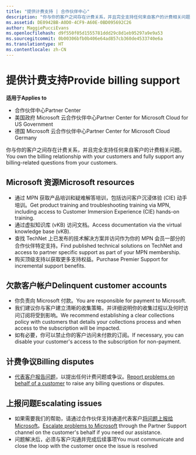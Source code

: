 ```yaml
---
title: "提供计费支持 | 合作伙伴中心"
description: "你与你的客户之间存在计费关系，并且完全支持任何来自客户的计费相关问题。"
ms.assetid: DE0942BB-A0D0-4CF9-A60E-0BD095692C26
author: MaggiePucciEvans
ms.openlocfilehash: d9f550f05d1555781ddd29c8d1eb95297a9e9a53
ms.sourcegitcommit: 0b00306bfb0b406e64ad857cb360de4533740e6a
ms.translationtype: HT
ms.contentlocale: zh-CN
---
```

# <a name="provide-billing-support"></a><span data-ttu-id="cd0d8-103">提供计费支持</span><span class="sxs-lookup"><span data-stu-id="cd0d8-103">Provide billing support</span></span>

**<span data-ttu-id="cd0d8-104">适用于</span><span class="sxs-lookup"><span data-stu-id="cd0d8-104">Applies to</span></span>**

-  <span data-ttu-id="cd0d8-105">合作伙伴中心</span><span class="sxs-lookup"><span data-stu-id="cd0d8-105">Partner Center</span></span>
-  <span data-ttu-id="cd0d8-106">美国政府 Microsoft 云合作伙伴中心</span><span class="sxs-lookup"><span data-stu-id="cd0d8-106">Partner Center for Microsoft Cloud for US Government</span></span>
-  <span data-ttu-id="cd0d8-107">德国 Microsoft 云合作伙伴中心</span><span class="sxs-lookup"><span data-stu-id="cd0d8-107">Partner Center for Microsoft Cloud Germany</span></span>

<span data-ttu-id="cd0d8-108">你与你的客户之间存在计费关系，并且完全支持任何来自客户的计费相关问题。</span><span class="sxs-lookup"><span data-stu-id="cd0d8-108">You own the billing relationship with your customers and fully support any billing-related questions from your customers.</span></span>

## <span data-ttu-id="cd0d8-109"><a href="" id="microsoftresources"></a>Microsoft 资源</span><span class="sxs-lookup"><span data-stu-id="cd0d8-109"><a href="" id="microsoftresources"></a>Microsoft resources</span></span>


-   <span data-ttu-id="cd0d8-110">通过 MPN 获取产品培训和疑难解答培训，包括访问客户沉浸体验 (CIE) 动手培训。</span><span class="sxs-lookup"><span data-stu-id="cd0d8-110">Get product training and troubleshooting training via MPN, including access to Customer Immersion Experience (CIE) hands-on training.</span></span>
-   <span data-ttu-id="cd0d8-111">通过虚拟知识库 (vKB) 访问文档。</span><span class="sxs-lookup"><span data-stu-id="cd0d8-111">Access documentation via the virtual knowledge base (vKB).</span></span>
-   <span data-ttu-id="cd0d8-112">查找 TechNet 上已发布的技术解决方案并访问作为你的 MPN 会员一部分的合作伙伴特定支持。</span><span class="sxs-lookup"><span data-stu-id="cd0d8-112">Find published technical solutions on TechNet and access to partner specific support as part of your MPN membership.</span></span>
-   <span data-ttu-id="cd0d8-113">购买顶级支持以获取更多支持权益。</span><span class="sxs-lookup"><span data-stu-id="cd0d8-113">Purchase Premier Support for incremental support benefits.</span></span>

## <span data-ttu-id="cd0d8-114"><a href="" id="delinquentcustomeraccounts"></a>欠款客户帐户</span><span class="sxs-lookup"><span data-stu-id="cd0d8-114"><a href="" id="delinquentcustomeraccounts"></a>Delinquent customer accounts</span></span>


-   <span data-ttu-id="cd0d8-115">你负责向 Microsoft 付款。</span><span class="sxs-lookup"><span data-stu-id="cd0d8-115">You are responsible for payment to Microsoft.</span></span>
-   <span data-ttu-id="cd0d8-116">我们建议你与客户建立清晰的收集策略，并详细说明你的收集过程以及何时访问订阅将受到影响。</span><span class="sxs-lookup"><span data-stu-id="cd0d8-116">We recommend establishing a clear collections policy with customers that details your collections process and when access to the subscription will be impacted.</span></span>
-   <span data-ttu-id="cd0d8-117">如有必要，你可以禁止你的客户访问未付款的订阅。</span><span class="sxs-lookup"><span data-stu-id="cd0d8-117">If necessary, you can disable your customer's access to the subscription for non-payment.</span></span>

## <span data-ttu-id="cd0d8-118"><a href="" id="billingdisputes"></a>计费争议</span><span class="sxs-lookup"><span data-stu-id="cd0d8-118"><a href="" id="billingdisputes"></a>Billing disputes</span></span>


-   <span data-ttu-id="cd0d8-119">[代表客户报告问题](report-problems-on-behalf-of-a-customer.md)，以提出任何计费问题或争议。</span><span class="sxs-lookup"><span data-stu-id="cd0d8-119">[Report problems on behalf of a customer](report-problems-on-behalf-of-a-customer.md) to raise any billing questions or disputes.</span></span>

## <span data-ttu-id="cd0d8-120"><a href="" id="escalatingissues"></a>上报问题</span><span class="sxs-lookup"><span data-stu-id="cd0d8-120"><a href="" id="escalatingissues"></a>Escalating issues</span></span>


-   <span data-ttu-id="cd0d8-121">如果需要我们的帮助，请通过合作伙伴支持通道代表客户[将问题上报给 Microsoft](escalate-problems-to-microsoft.md)。</span><span class="sxs-lookup"><span data-stu-id="cd0d8-121">[Escalate problems to Microsoft](escalate-problems-to-microsoft.md) through the Partner Support channel on the customer's behalf if you need our assistance.</span></span>
-   <span data-ttu-id="cd0d8-122">问题解决后，必须与客户沟通并完成后续事项</span><span class="sxs-lookup"><span data-stu-id="cd0d8-122">You must communicate and close the loop with the customer once the issue is resolved</span></span>

 

 



